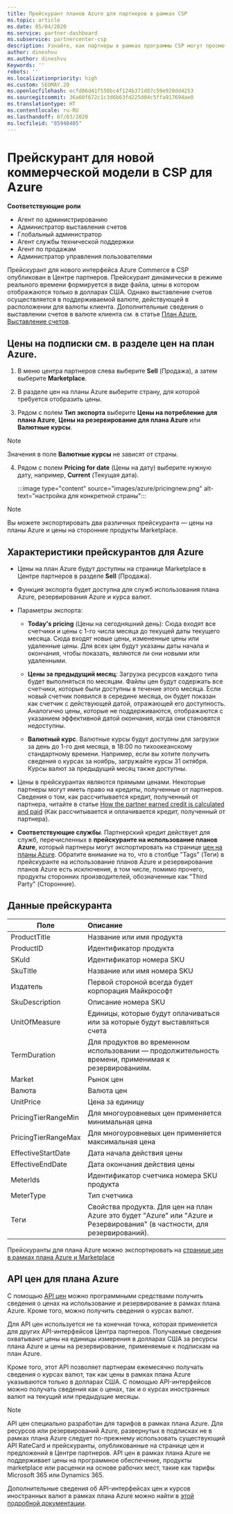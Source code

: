 ```yaml
---
title: Прейскурант планов Azure для партнеров в рамках CSP
ms.topic: article
ms.date: 05/04/2020
ms.service: partner-dashboard
ms.subservice: partnercenter-csp
description: Узнайте, как партнеры в рамках программы CSP могут просмотреть в Центре партнеров прейскурант для подписок в плане Azure.
author: dineshvu
ms.author: dineshvu
Keywords: ''
robots: ''
ms.localizationpriority: high
ms.custom: SEOMAY.20
ms.openlocfilehash: ecfd86d41f550bc4f124b371d87c59e928dd4253
ms.sourcegitcommit: 36a60f672c1c3d6b63fd225d04c5ffa917694ae0
ms.translationtype: HT
ms.contentlocale: ru-RU
ms.lasthandoff: 07/03/2020
ms.locfileid: "85948405"
---
```

# <a name="price-list-for-the-new-commerce-experience-in-csp-for-azure"></a>Прейскурант для новой коммерческой модели в CSP для Azure

**Соответствующие роли**

- Агент по администрированию
- Администратор выставления счетов
- Глобальный администратор
- Агент службы технической поддержки
- Агент по продажам
- Администратор управления пользователями

Прейскурант для нового интерфейса Azure Commerce в CSP опубликован в Центре партнеров. Прейскурант динамически в режиме реального времени формируется в виде файла, цены в котором отображаются только в долларах США. Однако выставление счетов осуществляется в поддерживаемой валюте, действующей в расположении для валюты клиента. Дополнительные сведения о выставлении счетов в валюте клиента см. в статье [План Azure. Выставление счетов](azure-plan-billing.md).

## <a name="see-pricing-for-subscriptions-under-the-azure-plan-pricing"></a>Цены на подписки см. в разделе цен на план Azure.

1. В меню центра партнеров слева выберите **Sell** (Продажа), а затем выберите **Marketplace**.

2. В разделе цен на планы Azure выберите страну, для которой требуется отобразить цены.

3. Рядом с полем **Тип экспорта** выберите **Цены на потребление для плана Azure**, **Цены на резервирование для плана Azure** или **Валютные курсы**. 

>[!NOTE] 
>Значения в поле **Валютные курсы** не зависят от страны.

4. Рядом с полем **Pricing for date** (Цены на дату) выберите нужную дату, например, **Current** (Текущая дата).

   :::image type="content" source="images/azure/pricingnew.png" alt-text="настройка для конкретной страны":::

>[!NOTE] 
>Вы можете экспортировать два различных прейскуранта — цены на планы Azure и цены на сторонние продукты Marketplace.

## <a name="azure-price-list-specifics"></a>Характеристики прейскурантов для Azure

- Цены на план Azure будут доступны на странице Marketplace в Центре партнеров в разделе **Sell** (Продажа).

- Функция экспорта будет доступна для служб использования плана Azure, резервирования Azure и курса валют.

- Параметры экспорта:

  - **Today's pricing** (Цены на сегодняшний день): Сюда входят все счетчики и цены с 1-го числа месяца до текущей даты текущего месяца. Сюда входят новые цены, измененные цены или удаленные цены. Для всех цен будут указаны даты начала и окончания, чтобы показать, являются ли они новыми или удаленными.

  - **Цены за предыдущий месяц**: Загрузка ресурсов каждого типа будет выполняться по месяцам. Файлы цен будут содержать все счетчики, которые были доступны в течение этого месяца. Если новый счетчик появился в середине месяца, он будет показан как счетчик с действующей датой, отражающей его доступность. Аналогично цены, которые не поддерживаются, отображаются с указанием эффективной датой окончания, когда они становятся недоступны.

  - **Валютный курс**. Валютные курсы будут доступны для загрузки за день до 1-го дня месяца, в 18:00 по тихоокеанскому стандартному времени. Например, если вы хотите получить сведения о курсах за ноябрь, загружайте курсы 31 октября. Курсы валют за предыдущий месяц также доступны.

- Цены в прейскурантах являются прямыми ценами. Некоторые партнеры могут иметь право на кредиты, полученные от партнеров. Сведения о том, как рассчитывается кредит, полученный от партнера, читайте в статье [How the partner earned credit is calculated and paid](partner-earned-credit-explanation.md) (Как рассчитывается и оплачивается кредит, полученный от партнера).

- **Соответствующие службы**. Партнерский кредит действует для служб, перечисленных в **прейскуранте на использование планов Azure**, который партнеры могут экспортировать на странице [цен на планы Azure](https://partner.microsoft.com/commerce/sales). Обратите внимание на то, что в столбце "Tags" (Теги) в прейскуранте на использование планов Azure и резервирование планов Azure есть исключения, в том числе, помимо прочего, продукты сторонних производителей, обозначенные как "Third Party" (Сторонние).

## <a name="price-list-data"></a>Данные прейскуранта

|**Поле**   |**Описание**   |
|--------------------------|:---------------------------|
|ProductTitle  |Название или имя продукта|
|ProductID   |Идентификатор продукта|
|SKuId|Идентификатор номера SKU|
|SkuTitle|Название или имя номера SKU|
|Издатель|Первой стороной всегда будет корпорация Майкрософт|
|SkuDescription|Описание номера SKU|
|UnitOfMeasure|Единицы, которые будут оплачиваться или за которые будут выставляться счета|
|TermDuration|Для продуктов во временном использовании — продолжительность времени, применимая к резервированиям.|
|Market|Рынок цен|
|Валюта|Валюта цен|
|UnitPrice|Цена за единицу|
|PricingTierRangeMin|Для многоуровневых цен применяется минимальная цена|
|PricingTierRangeMax|Для многоуровневых цен применяется максимальная цена|
|EffectiveStartDate|Дата начала действия цены|
|EffectiveEndDate|Дата окончания действия цены|
|MeterIds|Идентификатор счетчика номера SKU продукта|
|MeterType|Тип счетчика|
|Теги|Свойства продукта. Для цен на план Azure это будет "Azure" или "Azure и Резервирования" (в частности, для резервирований).|

Прейскуранты для плана Azure можно экспортировать на [странице цен в рамках плана Azure и Marketplace](https://partner.microsoft.com/commerce/sales?type=Any&category=Any)

## <a name="pricing-api-for-azure-plan"></a>API цен для плана Azure

С помощью [API цен](https://docs.microsoft.com/partner/develop/pricing) можно программными средствами получить сведения о ценах на использование и резервирование в рамках плана Azure. Кроме того, можно получить сведения о курсах валют.

Для API цен используется не та конечная точка, которая применяется для других API-интерфейсов Центра партнеров. Получаемые сведения охватывают цены на единицы измерения в долларах США за ресурсы плана Azure и цены на резервирование, применяемые к подпискам на план Azure.

Кроме того, этот API позволяет партнерам ежемесячно получать сведения о курсах валют, так как цены в рамках плана Azure указываются только в долларах США. С помощью API-интерфейсов можно получать сведения как о ценах, так и о курсах иностранных валют на текущий или предыдущие месяцы.

>[!NOTE]
> API цен специально разработан для тарифов в рамках плана Azure. Для ресурсов или резервирований Azure, развернутых в подписках не в рамках плана Azure следует по-прежнему использовать существующий API RateCard и прейскуранты, опубликованные на странице цен и предложений в Центре партнеров. API цен в рамках плана Azure не поддерживает цены на программное обеспечение, продукты marketplace или расценки на основе рабочих мест, такие как тарифы Microsoft 365 или Dynamics 365.

Дополнительные сведения об API-интерфейсах цен и курсов иностранных валют в рамках плана Azure можно найти в [этой подробной документации](https://docs.microsoft.com/partner/develop/pricing).
